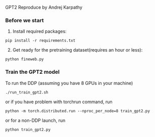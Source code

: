 GPT2 Reproduce by Andrej Karpathy

### Before we start
1. Install required packages:
```
pip install -r requirements.txt
```

2. Get ready for the pretraining dataset(requires an hour or less):
```
python fineweb.py
```

### Train the GPT2 model
To run the DDP (assuming you have 8 GPUs in your machine)
```
./run_train_gpt2.sh
```

or if you have problem with torchrun command, run
```
python -m torch.distributed.run --nproc_per_node=8 train_gpt2.py
```

or for a non-DDP launch, run 
```
python train_gpt2.py
```
